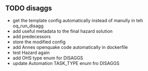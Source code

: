 ## TODO disaggs

 - get the template config automatically instead of manully in teh oq_run_disagg
 - add useful metadata to the final hazard solution
 - add predecessors
 - store the modified config
 - add Annes openquake code automatically in dockerfile
 - test Hazard again
 - add OHS type enum for DISAGGS
 - update Automation TASK_TYPE enum fro DISAGGS